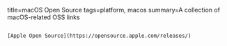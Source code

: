 title=macOS Open Source
tags=platform, macos
summary=A collection of macOS-related OSS links
~~~~~~

[Apple Open Source](https://opensource.apple.com/releases/)
